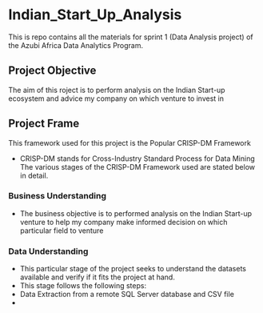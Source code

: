 # Indian_Start_Up_Analysis

This is repo contains all the materials for sprint 1 (Data Analysis project) of the Azubi Africa Data Analytics Program.

## Project Objective

The aim of this roject is to perform analysis on the Indian Start-up ecosystem and advice my company on which venture to invest in

## Project Frame

This framework used for this project is the Popular CRISP-DM Framework

- CRISP-DM stands for Cross-Industry Standard Process for Data Mining
  The various stages of the CRISP-DM Framework used are stated below in detail.

### Business Understanding

- The business objective is to performed analysis on the Indian Start-up venture to help my company make informed decision on which particular field to venture

### Data Understanding

- This particular stage of the project seeks to understand the datasets available and verify if it fits the project at hand.
- This stage follows the following steps:
- Data Extraction from a remote SQL Server database and CSV file
-
